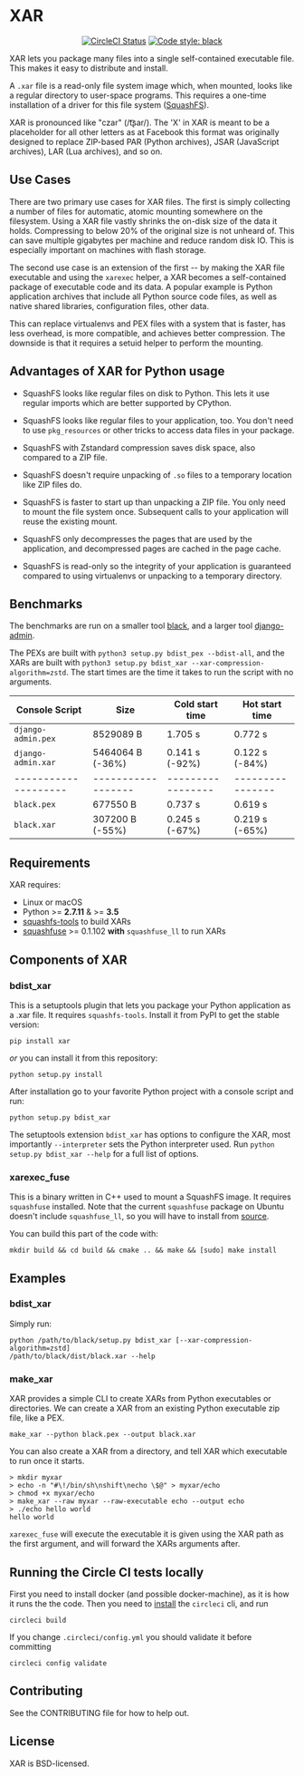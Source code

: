 # XAR

<p align="center">
<a href="https://circleci.com/gh/facebookincubator/xar"><img alt="CircleCI Status" src="https://circleci.com/gh/facebookincubator/xar.svg?style=shield&circle-token=79452315bcb15c6fa74a3af99829bb8b31ee366d"></a>
<a href="https://github.com/ambv/black"><img alt="Code style: black" src="https://img.shields.io/badge/code%20style-black-000000.svg"></a>
</p>

XAR lets you package many files into a single self-contained executable file.
This makes it easy to distribute and install.

A `.xar` file is a read-only file system image which, when mounted, looks like
a regular directory to user-space programs.  This requires a one-time
installation of a driver for this file system
([SquashFS](https://en.wikipedia.org/wiki/SquashFS)).

XAR is pronounced like "czar" (/t͡ʂar/).  The 'X' in XAR is meant to be
a placeholder for all other letters as at Facebook this format was originally
designed to replace ZIP-based PAR (Python archives), JSAR (JavaScript archives),
LAR (Lua archives), and so on.


## Use Cases

There are two primary use cases for XAR files.  The first is simply collecting
a number of files for automatic, atomic mounting somewhere on the filesystem.
Using a XAR file vastly shrinks the on-disk size of the data it holds.
Compressing to below 20% of the original size is not unheard of.  This can save
multiple gigabytes per machine and reduce random disk IO.  This is especially
important on machines with flash storage.

The second use case is an extension of the first -- by making the XAR file
executable and using the `xarexec` helper, a XAR becomes a self-contained
package of executable code and its data.  A popular example is Python
application archives that include all Python source code files, as well as
native shared libraries, configuration files, other data.

This can replace virtualenvs and PEX files with a system that is faster, has
less overhead, is more compatible, and achieves better compression.
The downside is that it requires a setuid helper to perform the mounting.


## Advantages of XAR for Python usage

* SquashFS looks like regular files on disk to Python. This lets it use regular
  imports which are better supported by CPython.

* SquashFS looks like regular files to your application, too. You don't need to
  use `pkg_resources` or other tricks to access data files in your package.

* SquashFS with Zstandard compression saves disk space, also compared to a ZIP
  file.

* SquashFS doesn't require unpacking of `.so` files to a temporary location like
  ZIP files do.

* SquashFS is faster to start up than unpacking a ZIP file. You only need to
  mount the file system once. Subsequent calls to your application will reuse
  the existing mount.

* SquashFS only decompresses the pages that are used by the application, and
  decompressed pages are cached in the page cache.

* SquashFS is read-only so the integrity of your application is guaranteed
  compared to using virtualenvs or unpacking to a temporary directory.

## Benchmarks

The benchmarks are run on a smaller tool [black](https://github.com/ambv/black),
and a larger tool [django-admin](https://github.com/django/django).

The PEXs are built with `python3 setup.py bdist_pex --bdist-all`, and the XARs
are built with `python3 setup.py bdist_xar --xar-compression-algorithm=zstd`.
The start times are the time it takes to run the script with no arguments.

| Console Script     | Size             | Cold start time | Hot start time |
|--------------------|------------------|-----------------|----------------|
| `django-admin.pex` | 8529089 B        | 1.705 s         | 0.772 s        |
| `django-admin.xar` | 5464064 B (-36%) | 0.141 s (-92%)  | 0.122 s (-84%) |
|--------------------|------------------|-----------------|----------------|
| `black.pex`        |  677550 B        | 0.737 s         | 0.619 s        |
| `black.xar`        |  307200 B (-55%) | 0.245 s (-67%)  | 0.219 s (-65%) |


## Requirements
XAR requires:
* Linux or macOS
* Python >= **2.7.11** & >= **3.5**
* [squashfs-tools](https://github.com/plougher/squashfs-tools) to build XARs
* [squashfuse](https://github.com/vasi/squashfuse) >= 0.1.102 **with**
  `squashfuse_ll` to run XARs


## Components of XAR

### bdist_xar

This is a setuptools plugin that lets you package your Python application
as a .xar file.  It requires `squashfs-tools`.  Install it from PyPI to get
the stable version:

```
pip install xar
```

*or* you can install it from this repository:

```
python setup.py install
```

After installation go to your favorite Python project with a console script and
run:

```
python setup.py bdist_xar
```

The setuptools extension `bdist_xar` has options to configure the XAR, most
importantly `--interpreter` sets the Python interpreter used. Run
`python setup.py bdist_xar --help` for a full list of options.

### xarexec_fuse

This is a binary written in C++ used to mount a SquashFS image.
It requires `squashfuse` installed. Note that the current `squashfuse` package
on Ubuntu doesn't include `squashfuse_ll`, so you will have to install from
[source](https://github.com/vasi/squashfuse/releases).

You can build this part of the code with:

```
mkdir build && cd build && cmake .. && make && [sudo] make install
```

## Examples

### bdist_xar

Simply run:

```
python /path/to/black/setup.py bdist_xar [--xar-compression-algorithm=zstd]
/path/to/black/dist/black.xar --help
```

### make_xar

XAR provides a simple CLI to create XARs from Python executables or directories.
We can create a XAR from an existing Python executable zip file, like a PEX.

```
make_xar --python black.pex --output black.xar
```

You can also create a XAR from a directory, and tell XAR which executable to
run once it starts.

```
> mkdir myxar
> echo -n "#\!/bin/sh\nshift\necho \$@" > myxar/echo
> chmod +x myxar/echo
> make_xar --raw myxar --raw-executable echo --output echo
> ./echo hello world
hello world
```

`xarexec_fuse` will execute the executable it is given using the XAR path as the
first argument, and will forward the XARs arguments after.

## Running the Circle CI tests locally

First you need to install docker (and possible docker-machine), as it is how it
runs the the code. Then you need to
[install](https://circleci.com/docs/2.0/local-cli/) the `circleci` cli, and run

    circleci build

If you change `.circleci/config.yml` you should validate it before committing

    circleci config validate


## Contributing
See the CONTRIBUTING file for how to help out.


## License
XAR is BSD-licensed.
